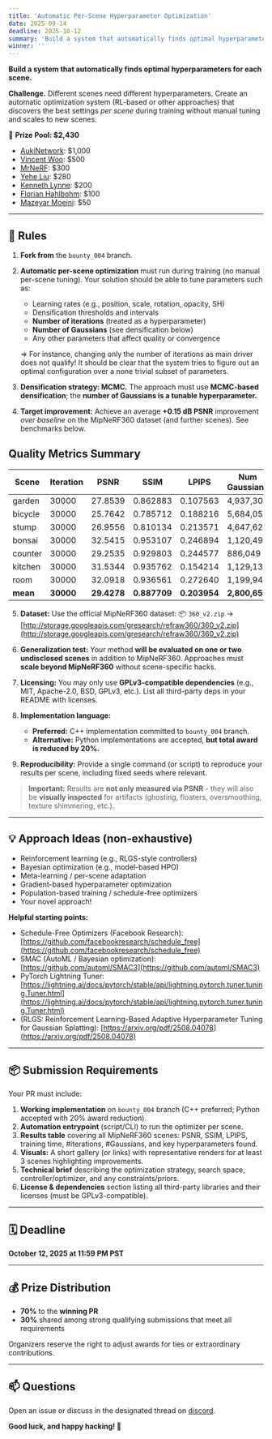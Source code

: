 ```yaml
---
title: 'Automatic Per-Scene Hyperparameter Optimization'
date: 2025-09-14
deadline: 2025-10-12
summary: 'Build a system that automatically finds optimal hyperparameters for each scene.'
winner: ''
---
```

**Build a system that automatically finds optimal hyperparameters for each scene.**

**Challenge.** Different scenes need different hyperparameters. Create an automatic optimization system (RL-based or other approaches) that discovers the best settings *per scene* during training without manual tuning and scales to new scenes.

💸 **Prize Pool: $2,430**

* [AukiNetwork](https://x.com/aukinetwork): $1,000
* [Vincent Woo](https://vincentwoo.com/): $500
* [MrNeRF](https://x.com/janusch_patas): $300
* [Yehe Liu](https://x.com/YeheLiu): $280
* [Kenneth Lynne](https://kenneth.ly/nne): $200
* [Florian Hahlbohm](https://fhahlbohm.github.io): $100
* [Mazeyar Moeini](https://x.com/mazy1998): $50

---

## 🧾 Rules

1. **Fork from** the `bounty_004` branch.
2. **Automatic per-scene optimization** must run during training (no manual per-scene tuning).  Your solution should be able to tune parameters such as:

   * Learning rates (e.g., position, scale, rotation, opacity, SH)
   * Densification thresholds and intervals
   * **Number of iterations** (treated as a hyperparameter)
   * **Number of Gaussians** (see densification below)
   * Any other parameters that affect quality or convergence

   => For instance, changing only the number of iterations as main driver does not qualify! It should be clear that the system tries to figure out an optimal configuration over a none trivial subset of parameters. 

3. **Densification strategy: MCMC.** The approach must use **MCMC-based densification**; the **number of Gaussians is a tunable hyperparameter.**
4. **Target improvement:** Achieve an average **+0.15 dB PSNR** improvement *over baseline* on the MipNeRF360 dataset (and further scenes). See benchmarks below.

## Quality Metrics Summary

| Scene    | Iteration | PSNR    | SSIM     | LPIPS    | Num Gaussians |
|----------|-----------|---------|----------|----------|---------------|
| garden   | 30000     | 27.8539 | 0.862883 | 0.107563 | 4,937,304     |
| bicycle  | 30000     | 25.7642 | 0.785712 | 0.188216 | 5,684,053     |
| stump    | 30000     | 26.9556 | 0.810134 | 0.213571 | 4,647,623     |
| bonsai   | 30000     | 32.5415 | 0.953107 | 0.246894 | 1,120,498     |
| counter  | 30000     | 29.2535 | 0.929803 | 0.244577 | 886,049       |
| kitchen  | 30000     | 31.5344 | 0.935762 | 0.154214 | 1,129,135     |
| room     | 30000     | 32.0918 | 0.936561 | 0.272640 | 1,199,942     |
| **mean** | **30000** | **29.4278** | **0.887709** | **0.203954** | **2,800,657** |

5. **Dataset:** Use the official MipNeRF360 dataset: 📦 `360_v2.zip` → [http://storage.googleapis.com/gresearch/refraw360/360_v2.zip](http://storage.googleapis.com/gresearch/refraw360/360_v2.zip)
6. **Generalization test:** Your method **will be evaluated on one or two undisclosed scenes** in addition to MipNeRF360. Approaches must **scale beyond MipNeRF360** without scene-specific hacks.
7. **Licensing:** You may only use **GPLv3-compatible dependencies** (e.g., MIT, Apache-2.0, BSD, GPLv3, etc.). List all third-party deps in your README with licenses.
8. **Implementation language:**

   * **Preferred:** C++ implementation committed to `bounty_004` branch.
   * **Alternative:** Python implementations are accepted, **but total award is reduced by 20%.**

9. **Reproducibility:** Provide a single command (or script) to reproduce your results per scene, including fixed seeds where relevant.

> **Important:** Results are **not only measured via PSNR** - they will also be **visually inspected** for artifacts (ghosting, floaters, oversmoothing, texture shimmering, etc.).

---

## 💡 Approach Ideas (non-exhaustive)

* Reinforcement learning (e.g., RLGS-style controllers)
* Bayesian optimization (e.g., model-based HPO)
* Meta-learning / per-scene adaptation
* Gradient-based hyperparameter optimization
* Population-based training / schedule-free optimizers
* Your novel approach!

**Helpful starting points:**

* Schedule-Free Optimizers (Facebook Research): [https://github.com/facebookresearch/schedule_free](https://github.com/facebookresearch/schedule_free)
* SMAC (AutoML / Bayesian optimization): [https://github.com/automl/SMAC3](https://github.com/automl/SMAC3)
* PyTorch Lightning Tuner: [https://lightning.ai/docs/pytorch/stable/api/lightning.pytorch.tuner.tuning.Tuner.html](https://lightning.ai/docs/pytorch/stable/api/lightning.pytorch.tuner.tuning.Tuner.html)
* (RLGS: Reinforcement Learning-Based Adaptive Hyperparameter Tuning for Gaussian Splatting): [https://arxiv.org/pdf/2508.04078](https://arxiv.org/pdf/2508.04078)

---

## 📦 Submission Requirements

Your PR must include:

1. **Working implementation** on `bounty_004` branch (C++ preferred; Python accepted with 20% award reduction).
2. **Automation entrypoint** (script/CLI) to run the optimizer per scene.
3. **Results table** covering all MipNeRF360 scenes: PSNR, SSIM, LPIPS, training time, #iterations, #Gaussians, and key hyperparameters found.
4. **Visuals:** A short gallery (or links) with representative renders for at least 3 scenes highlighting improvements.
5. **Technical brief** describing the optimization strategy, search space, controller/optimizer, and any constraints/priors.
6. **License & dependencies** section listing all third-party libraries and their licenses (must be GPLv3-compatible).

---

## 🗓️ Deadline

**October 12, 2025 at 11:59 PM PST**

---

## 💰 Prize Distribution

* **70%** to the **winning PR**
* **30%** shared among strong qualifying submissions that meet all requirements

Organizers reserve the right to adjust awards for ties or extraordinary contributions.

---

## 📫 Questions

Open an issue or discuss in the designated thread on [discord](https://t.co/lrl64WGvlD).

**Good luck, and happy hacking! 🚀**